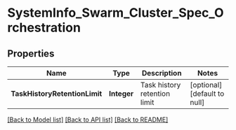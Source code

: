 # SystemInfo_Swarm_Cluster_Spec_Orchestration
## Properties

| Name | Type | Description | Notes |
|------------ | ------------- | ------------- | -------------|
| **TaskHistoryRetentionLimit** | **Integer** | Task history retention limit | [optional] [default to null] |

[[Back to Model list]](../README.md#documentation-for-models) [[Back to API list]](../README.md#documentation-for-api-endpoints) [[Back to README]](../README.md)

